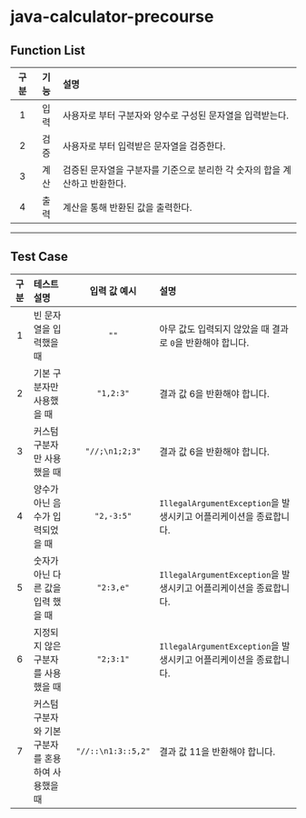 # java-calculator-precourse


## Function List

| 구분 | 기능  | 설명                               |
|:--:|:---:|:---------------------------------|
| 1  | 입력  | 사용자로 부터 구분자와 양수로 구성된 문자열을 입력받는다. |
| 2  | 검증  | 사용자로 부터 입력받은 문자열을 검증한다.|
| 3  | 계산  | 검증된 문자열을 구분자를 기준으로 분리한 각 숫자의 합을 계산하고 반환한다.|
| 4  | 출력 | 계산을 통해 반환된 값을 출력한다.|
---
## Test Case
| 구분 | 테스트 설명                       | 입력 값 예시 | 설명                                               |
|:--:|:-----------------------------|:-------:|:-------------------------------------------------|
| 1  | 빈 문자열을 입력했을 때                |  `""`   | 아무 값도 입력되지 않았을 때 결과로 `0`을 반환해야 합니다.              |
| 2  | 기본 구분자만 사용했을 때               |   `"1,2:3"`    | 결과 값 6을 반환해야 합니다.                                |
| 3  | 커스텀 구분자만 사용했을 때              | `"//;\n1;2;3"` | 결과 값 6을 반환해야 합니다.                                |
| 4  | 양수가 아닌 음수가 입력되었을 때           | `"2,-3:5"` | `IllegalArgumentException`을 발생시키고 어플리케이션을 종료합니다. |
| 5  | 숫자가 아닌 다른 값을 입력 했을 때         |  `"2:3,e"` | `IllegalArgumentException`을 발생시키고 어플리케이션을 종료합니다. |
| 6  | 지정되지 않은 구분자를 사용했을 때          | `"2;3:1"` | `IllegalArgumentException`을 발생시키고 어플리케이션을 종료합니다.|
| 7 | 커스텀 구분자와 기본 구분자를 혼용하여 사용했을 때 | `"//::\n1:3::5,2"` | 결과 값 11을 반환해야 합니다.





